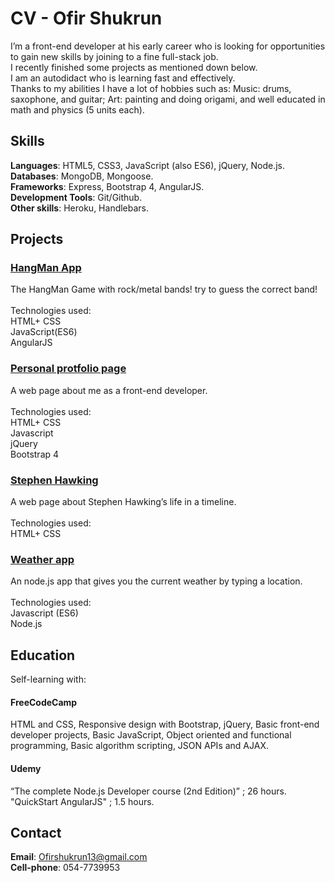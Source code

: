 # CV - Ofir Shukrun

I’m a front-end developer at his early career who is looking for opportunities to gain new skills by joining to a fine full-stack job.<br> I recently finished some projects as mentioned down below.<br>  I am an autodidact who is learning fast and effectively.<br>  Thanks to my abilities I have a lot of hobbies such as: Music: drums, saxophone, and guitar; Art: painting and doing origami, and well educated in math and physics (5 units each).<br> 
## Skills
**Languages**: HTML5, CSS3, JavaScript (also ES6), jQuery, Node.js.<br> 
**Databases**: MongoDB, Mongoose.<br> 
**Frameworks**: Express, Bootstrap 4, AngularJS.<br> 
**Development Tools**: Git/Github.<br> 
**Other skills**: Heroku, Handlebars.
## Projects
### [HangMan App](https://github.com/OfirShukrun/HangMan)
The HangMan Game with rock/metal bands! try to guess the correct band!<br> 
<br>
Technologies used: <br> 
HTML+ CSS<br>
JavaScript(ES6)<br>
AngularJS
### [Personal protfolio page](https://github.com/OfirShukrun/Personal-Protfolio)
A web page about me as a front-end developer.<br> 
<br>
Technologies used: <br> 
HTML+ CSS<br> 
Javascript<br> 
jQuery<br> 
Bootstrap 4<br> 
### [Stephen Hawking](https://github.com/OfirShukrun/StephenHawkingPage)
A web page about Stephen Hawking’s life in a timeline.<br> 
<br>
Technologies used: <br> 
HTML+ CSS<br> 
### [Weather app](https://github.com/OfirShukrun/Weather-app)
An node.js app that gives you the current weather by typing a location.<br> 
<br>
Technologies used: <br> 
Javascript (ES6)<br> 
Node.js<br> 
## Education<br> 
Self-learning with:<br> 
#### FreeCodeCamp 
HTML and CSS, Responsive design with Bootstrap, jQuery, Basic front-end developer projects, Basic JavaScript, Object oriented and functional programming, Basic algorithm scripting, JSON APIs and AJAX.<br> 
#### Udemy 
“The complete Node.js Developer course (2nd Edition)” ; 26 hours.<br> 
"QuickStart AngularJS" ; 1.5 hours.
<br> 
## Contact
**Email**: Ofirshukrun13@gmail.com<br> 
**Cell-phone**: 054-7739953
